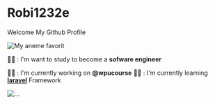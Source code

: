# Robi1232e
Welcome My Github Profile

![My aneme favorit ](https://media1.giphy.com/media/v1.Y2lkPTc5MGI3NjExMW02cGl4eDV6YWdmbWJzNm15dXpranhwam9nNnFhYmFoZThzM2ZsciZlcD12MV9pbnRlcm5hbF9naWZfYnlfaWQmY3Q9Zw/XDVNmIREHVTfsBowCT/giphy.gif)

🧑‍💻 : I'm want to study to become a **sofware engineer**

🧑‍💻 : I'm currently working on **@wpucourse**
🧑‍💻 : I'm currently learning [**laravel**](https://laravel.com) Framework

![...](https://media1.giphy.com/media/v1.Y2lkPTc5MGI3NjExMzY1ZDhqYXI4M2trOTlwOHhiZTBobDZsc2RtNnVsYmk5NDl5YzIyOSZlcD12MV9pbnRlcm5hbF9naWZfYnlfaWQmY3Q9Zw/bJ4TVNYNUympPgcpem/giphy.gif)
